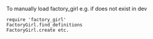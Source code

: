 To manually load factory_girl e.g. if does not exist in dev

    require 'factory_girl'
    FactoryGirl.find_definitions
    FactoryGirl.create etc.
